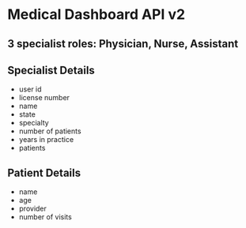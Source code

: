 # Medical Dashboard API v2

## 3 specialist roles: Physician, Nurse, Assistant

## Specialist Details
* user id
* license number
* name
* state
* specialty
* number of patients
* years in practice
* patients

## Patient Details
* name
* age
* provider
* number of visits
